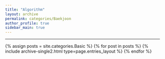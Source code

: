 ```yaml
---
title: "Algorithm"
layout: archive
permalink: categories/Baekjoon
author_profile: true
sidebar_main: true
---
```


***

{% assign posts = site.categories.Basic %}
{% for post in posts %} {% include archive-single2.html type=page.entries_layout %} {% endfor %}
